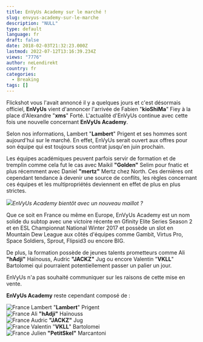 ```yaml
---
title: EnVyUs Academy sur le marché !
slug: envyus-academy-sur-le-marche
description: "NULL"
type: default
language: fr
draft: false
date: 2018-02-03T21:32:23.000Z
lastmod: 2022-07-12T13:16:39.234Z
views: "7776"
author: neLendirekt
country: fr
categories:
  - Breaking
tags: []
---
```

Flickshot vous l'avait annoncé il y a quelques jours et c'est désormais officiel, **EnVyUs** vient d'annoncer l'arrivée de Fabien "**kioShiMa**" Fiey⁠ à la place d'Alexandre "**xms**" Forté. L'actualité d'EnVyUs continue avec cette fois une nouvelle concernant **EnVyUs Academy**. 

Selon nos informations, Lambert "**Lambert**" Prigent et ses hommes sont aujourd'hui sur le marché. En effet, EnVyUs serait ouvert aux offres pour son équipe qui est toujours sous contrat jusqu'en juin prochain.

Les équipes académiques peuvent parfois servir de formation et de tremplin comme cela fut le cas avec Maikil **"Golden"** Selim pour fnatic et plus récemment avec Daniel **"mertz"** Mertz chez North. Ces dernières ont cependant tendance à devenir une source de conflits, les règles concernant ces équipes et les multipropriétés deviennent en effet de plus en plus strictes.

![](//picture/5a358e857cdbf/pic.jpg)_EnVyUs Academy bientôt avec un nouveau maillot ?_

Que ce soit en France ou même en Europe, EnVyUs Academy est un nom solide du subtop avec une victoire récente en Gfinity Elite Series Season 2 et en ESL Championnat National Winter 2017 et possède un slot en Mountain Dew League aux côtés d'équipes comme Gambit, Virtus Pro, Space Soldiers, Sprout, Flipsid3 ou encore BIG. 

De plus, la formation possède de jeunes talents prometteurs comme Ali **"hAdji"** Haïnouss, Audric **"JACKZ"** Jug ou encore Valentin "**VKLL**" Bartolomei qui pourraient potentiellement passer un palier un jour.

EnVyUs n'a pas souhaité communiquer sur les raisons de cette mise en vente. 

**EnVyUs Academy** reste cependant composé de : 

![France](/images/countries/fr.svg)⁠ Lambert "**Lambert**" Prigent  
![France](/images/countries/fr.svg)⁠ Ali **"hAdji"** Haïnouss  
![France](/images/countries/fr.svg)⁠ Audric **"JACKZ"** Jug  
![France](/images/countries/fr.svg)⁠ Valentin "**VKLL**" Bartolomei  
![France](/images/countries/fr.svg)⁠ Julien **"PetitSkel"** Marcantoni
